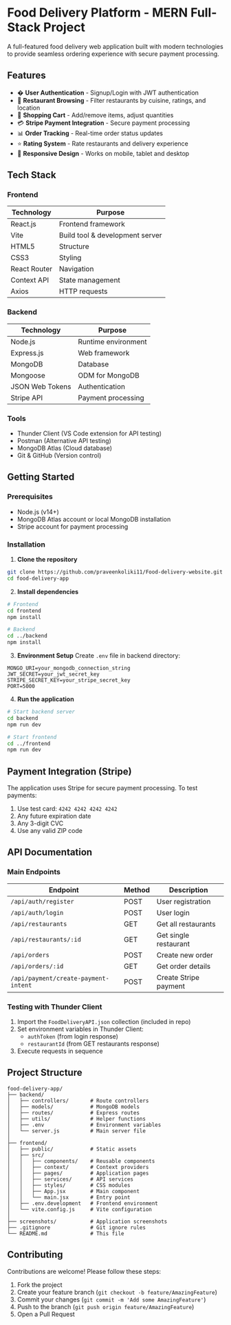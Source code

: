 # Food Delivery Platform - MERN Full-Stack Project

A full-featured food delivery web application built with modern technologies to provide seamless ordering experience with secure payment processing.

## Features

- � **User Authentication** - Signup/Login with JWT authentication
- 🍔 **Restaurant Browsing** - Filter restaurants by cuisine, ratings, and location
- 🛒 **Shopping Cart** - Add/remove items, adjust quantities
- 💳 **Stripe Payment Integration** - Secure payment processing
- 📊 **Order Tracking** - Real-time order status updates
- ⭐ **Rating System** - Rate restaurants and delivery experience
- 📱 **Responsive Design** - Works on mobile, tablet and desktop

## Tech Stack

### Frontend
| Technology | Purpose |
|------------|---------|
| React.js | Frontend framework |
| Vite | Build tool & development server |
| HTML5 | Structure |
| CSS3 | Styling |
| React Router | Navigation |
| Context API | State management |
| Axios | HTTP requests |

### Backend
| Technology | Purpose |
|------------|---------|
| Node.js | Runtime environment |
| Express.js | Web framework |
| MongoDB | Database |
| Mongoose | ODM for MongoDB |
| JSON Web Tokens | Authentication |
| Stripe API | Payment processing |

### Tools
- Thunder Client (VS Code extension for API testing)
- Postman (Alternative API testing)
- MongoDB Atlas (Cloud database)
- Git & GitHub (Version control)

## Getting Started

### Prerequisites
- Node.js (v14+)
- MongoDB Atlas account or local MongoDB installation
- Stripe account for payment processing

### Installation

1. **Clone the repository**
```bash
git clone https://github.com/praveenkoliki11/Food-delivery-website.git
cd food-delivery-app
```

2. **Install dependencies**
```bash
# Frontend
cd frontend
npm install

# Backend
cd ../backend
npm install
```

3. **Environment Setup**
Create `.env` file in backend directory:
```env
MONGO_URI=your_mongodb_connection_string
JWT_SECRET=your_jwt_secret_key
STRIPE_SECRET_KEY=your_stripe_secret_key
PORT=5000
```

4. **Run the application**
```bash
# Start backend server
cd backend
npm run dev

# Start frontend
cd ../frontend
npm run dev
```

## Payment Integration (Stripe)

The application uses Stripe for secure payment processing. To test payments:

1. Use test card: `4242 4242 4242 4242`
2. Any future expiration date
3. Any 3-digit CVC
4. Use any valid ZIP code

## API Documentation

### Main Endpoints
| Endpoint | Method | Description |
|----------|--------|-------------|
| `/api/auth/register` | POST | User registration |
| `/api/auth/login` | POST | User login |
| `/api/restaurants` | GET | Get all restaurants |
| `/api/restaurants/:id` | GET | Get single restaurant |
| `/api/orders` | POST | Create new order |
| `/api/orders/:id` | GET | Get order details |
| `/api/payment/create-payment-intent` | POST | Create Stripe payment |

### Testing with Thunder Client
1. Import the `FoodDeliveryAPI.json` collection (included in repo)
2. Set environment variables in Thunder Client:
   - `authToken` (from login response)
   - `restaurantId` (from GET restaurants response)
3. Execute requests in sequence

## Project Structure

```
food-delivery-app/
├── backend/
│   ├── controllers/       # Route controllers
│   ├── models/            # MongoDB models
│   ├── routes/            # Express routes
│   ├── utils/             # Helper functions
│   ├── .env               # Environment variables
│   └── server.js          # Main server file
│
├── frontend/
│   ├── public/            # Static assets
│   ├── src/
│   │   ├── components/    # Reusable components
│   │   ├── context/       # Context providers
│   │   ├── pages/         # Application pages
│   │   ├── services/      # API services
│   │   ├── styles/        # CSS modules
│   │   ├── App.jsx        # Main component
│   │   └── main.jsx       # Entry point
│   ├── .env.development   # Frontend environment
│   └── vite.config.js     # Vite configuration
│
├── screenshots/           # Application screenshots
├── .gitignore             # Git ignore rules
└── README.md              # This file
```

## Contributing

Contributions are welcome! Please follow these steps:

1. Fork the project
2. Create your feature branch (`git checkout -b feature/AmazingFeature`)
3. Commit your changes (`git commit -m 'Add some AmazingFeature'`)
4. Push to the branch (`git push origin feature/AmazingFeature`)
5. Open a Pull Request
